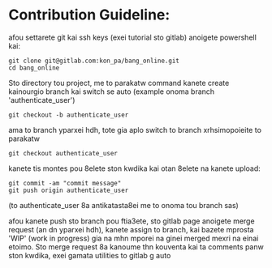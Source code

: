 # Contribution Guideline:

afou settarete git kai ssh keys (exei tutorial sto gitlab) anoigete powershell kai:

```
git clone git@gitlab.com:kon_pa/bang_online.git
cd bang_online
```

Sto directory tou project, me to parakatw command kanete create kainourgio branch kai switch se auto (example onoma branch 'authenticate_user') 

```
git checkout -b authenticate_user
```

ama to branch yparxei hdh, tote gia aplo switch to branch xrhsimopoieite to parakatw

```
git checkout authenticate_user
```

kanete tis montes pou 8elete ston kwdika kai otan 8elete na kanete upload: 

```
git commit -am "commit message"
git push origin authenticate_user
```
(to authenticate_user 8a antikatasta8ei me to onoma tou branch sas)

afou kanete push sto branch pou ftia3ete, sto gitlab page anoigete merge request (an dn yparxei hdh), kanete assign to branch, kai bazete mprosta 'WIP' (work in progress) gia na mhn mporei na ginei merged mexri na einai etoimo. Sto merge request 8a kanoume thn kouventa kai ta comments panw ston kwdika, exei gamata utilities to gitlab g auto

